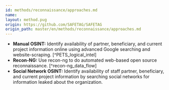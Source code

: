 ```yaml
---
id: methods/reconnaissance/approaches.md
name: 
layout: method.pug
origin: https://github.com/SAFETAG/SAFETAG
origin_path: master/en/methods/reconnaissance/approaches.md
---
```

* **Manual OSINT:** Identify availability of partner, beneficiary, and current project information online using advanced Google searching and website-scraping. [^PETS_logical_intel]
* **Recon-NG:** Use recon-ng to do automated web-based open source reconnaissance. [^recon-ng_data_flow]
* **Social Network OSINT:** Identify availability of staff partner, beneficiary, and current project information by searching social networks for information leaked about the organization.

